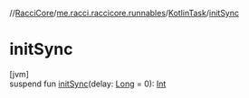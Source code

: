 //[RacciCore](../../../index.md)/[me.racci.raccicore.runnables](../index.md)/[KotlinTask](index.md)/[initSync](init-sync.md)

# initSync

[jvm]\
suspend fun [initSync](init-sync.md)(delay: [Long](https://kotlinlang.org/api/latest/jvm/stdlib/kotlin/-long/index.html) = 0): [Int](https://kotlinlang.org/api/latest/jvm/stdlib/kotlin/-int/index.html)
